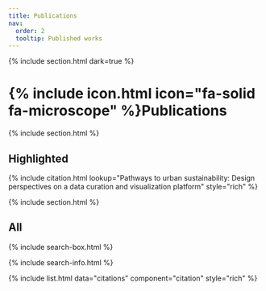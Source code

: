 ```yaml
---
title: Publications
nav:
  order: 2
  tooltip: Published works
---
```


{% include section.html dark=true %}
# {% include icon.html icon="fa-solid fa-microscope" %}Publications

{% include section.html %}

## Highlighted

{% include citation.html lookup="Pathways to urban sustainability: Design perspectives on a data curation
    and visualization platform" style="rich" %}

{% include section.html %}

## All

{% include search-box.html %}

{% include search-info.html %}

{% include list.html data="citations" component="citation" style="rich" %}

